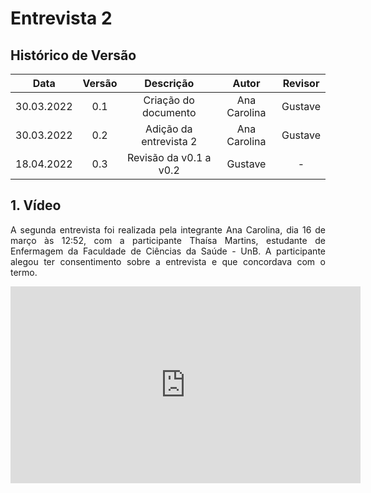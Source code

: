 # Entrevista 2

## Histórico de Versão

|    Data    | Versão |       Descrição        |    Autor     | Revisor |
| :--------: | :----: | :--------------------: | :----------: | :-----: |
| 30.03.2022 |  0.1   |  Criação do documento  | Ana Carolina | Gustave |
| 30.03.2022 |  0.2   | Adição da entrevista 2 | Ana Carolina | Gustave |
| 18.04.2022 |  0.3   | Revisão da v0.1 a v0.2 |   Gustave    |    -    |

## 1. Vídeo

<p style="text-align: justify;">A segunda entrevista foi realizada pela integrante Ana Carolina, dia 16 de março às 12:52, com a participante Thaísa Martins, estudante de Enfermagem da Faculdade de Ciências da Saúde - UnB. A participante alegou ter consentimento sobre a entrevista e que concordava com o termo.
</p>

<center>
<iframe width="560" height="315" src="https://www.youtube.com/embed/q_wVkIg0SM0" title="YouTube video player" frameborder="0" allow="accelerometer; autoplay; clipboard-write; encrypted-media; gyroscope; picture-in-picture" allowfullscreen></iframe>
</center>
